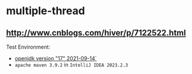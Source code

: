 # multiple-thread
http://www.cnblogs.com/hiver/p/7122522.html
----------------------------------------------------
Test Environment:
- [openjdk version "17" 2021-09-14`](https://download.java.net/openjdk/jdk17/ri/openjdk-17+35_windows-x64_bin.zip)
- `apache maven 3.9.2` in `IntelliJ IDEA 2023.2.3`